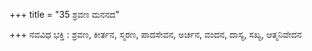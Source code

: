 +++
title = "35 ಶ್ರವಣ ಮನನದ"

+++
ನವವಿಧ ಭಕ್ತಿ : ಶ್ರವಣ, ಕೀರ್ತನ, ಸ್ಮರಣ, ಪಾದಸೇವನ, ಅರ್ಚನ, ವಂದನ, ದಾಸ್ಯ, ಸಖ್ಯ, ಆತ್ಮನಿವೇದನ
